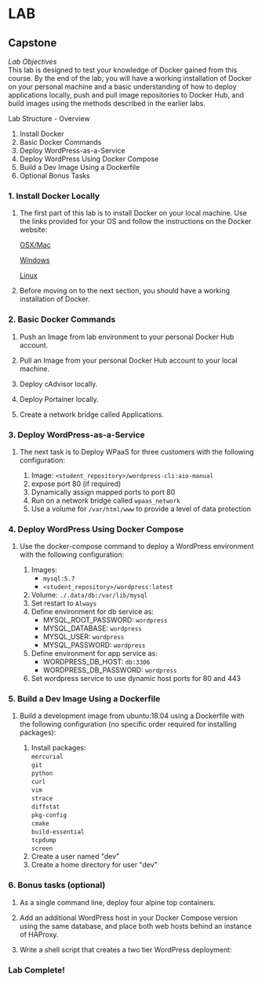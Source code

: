 # LAB
## Capstone
*Lab Objectives*  
This lab is designed to test your knowledge of Docker gained from this course. By the end of the lab, you will have a working installation of Docker on your personal machine and a basic understanding of how to deploy applications locally, push and pull image repositories to Docker Hub, and build images using the methods described in the earlier labs.

Lab Structure - Overview
1.	Install Docker 
2.	Basic Docker Commands
3.	Deploy WordPress-as-a-Service
4.	Deploy WordPress Using Docker Compose
5.	Build a Dev Image Using a Dockerfile
6.	Optional Bonus Tasks
 
### 1. Install Docker Locally
1.	The first part of this lab is to install Docker on your local machine. Use the links provided for your OS and follow the instructions on the Docker website:

    [OSX/Mac](https://hub.docker.com/editions/community/docker-ce-desktop-mac)  

    [Windows](https://hub.docker.com/editions/community/docker-ce-desktop-windows)

    [Linux](https://docs.docker.com/install/)


2.	Before moving on to the next section, you should have a working installation of Docker.

### 2. Basic Docker Commands

1.	Push an Image from lab environment to your personal Docker Hub account.

2.	Pull an Image from your personal Docker Hub account to your local machine.

3.	Deploy cAdvisor locally.

4.	Deploy Portainer locally.

5.	Create a network bridge called Applications.

### 3. Deploy WordPress-as-a-Service

1.	The next task is to Deploy WPaaS for three customers with the following configuration:

    1.	Image: `<student_repository>/wordpress-cli:aio-manual`
    2.	expose port 80 (if required)
    3.	Dynamically assign mapped ports to port 80
    4.	Run on a network bridge called `wpaas_network`
    5.	Use a volume for `/var/html/www` to provide a level of data protection

### 4. Deploy WordPress Using Docker Compose
1.	Use the docker-compose command to deploy a WordPress environment with the following configuration:

    1.	Images:
        - `mysql:5.7`
        - `<student_repository>/wordpress:latest`
    2.	Volume: `./.data/db:/var/lib/mysql`
    3.	Set restart to `Always`
    4.	Define environment for db service as:
        - MYSQL_ROOT_PASSWORD: `wordpress`
        - MYSQL_DATABASE: `wordpress`
        - MYSQL_USER: `wordpress`
        - MYSQL_PASSWORD: `wordpress`
    5.	Define environment for app service as:
        - WORDPRESS_DB_HOST: `db:3306`
        - WORDPRESS_DB_PASSWORD: `wordpress`
    6. Set wordpress service to use dynamic host ports for 80 and 443

### 5. Build a Dev Image Using a Dockerfile
1.	Build a development image from ubuntu:18.04 using a Dockerfile with the following configuration (no specific order required for installing packages):

    1.	Install packages:  
    `mercurial`  
    `git`  
    `python`  
    `curl`  
    `vim`  
    `strace`  
    `diffstat`   
    `pkg-config`  
    `cmake`  
    `build-essential`  
    `tcpdump`  
    `screen`    
    2.	Create a user named "dev"
    3.	Create a home directory for user "dev"

### 6. Bonus tasks (optional)
1.	As a single command line, deploy four alpine top containers.

2.	Add an additional WordPress host in your Docker Compose version using the same database, and place both web hosts behind an instance of HAProxy.

3.	Write a shell script that creates a two tier WordPress deployment:

### Lab Complete!

<!-- 
LastTested: 2018-09-28
OS: Ubuntu 18.04
DockerVersion: 18.06.1-ce, build e68fc7a
-->
